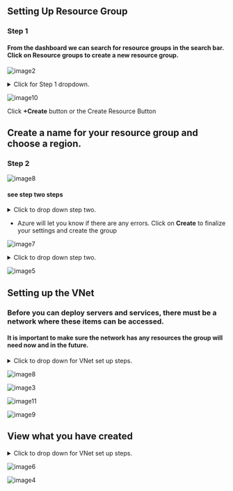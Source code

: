 ## Setting Up Resource Group

### Step 1

#### From the dashboard we can search for resource groups in the search bar. Click on Resource groups to create a new resource group.





![image2](https://user-images.githubusercontent.com/115432675/223289863-a527c45a-8f31-45c8-9864-b37ef01bd4a5.png)

<details>
  <summary>Click for Step 1 dropdown.</summary>
  
  <br>
  
1. Azure requires that you set up a resource group before you can set up anything else.
2. Use the Azure portal to create a resource group that will contain everything the development team needs.

</details>






![image10](https://user-images.githubusercontent.com/115432675/223291427-d9507fb8-787d-4237-870c-c2b327393701.png)

Click **+Create** button or the Create Resource Button








## Create a name for your resource group and choose a region. 

### Step 2


![image8](https://user-images.githubusercontent.com/115432675/223294082-f38e3513-056e-4ad2-aad7-3c168d09757d.png)


#### see step two steps
<details>
  <summary>Click to drop down step two.</summary>
  
  <br>
 
1. Create name of your resource group and choose a region. 
2. Every resource you create after this must be created in the same region.
3. Click on **Review + create**
  
**Note:** When creating a resource group it is best practice to keep note of what region your group is in. This group's region is the East US, so I put EUS at the end of the resource group name (Exmple-Resourcegroup-EUS) for myself or whoever else is managing the server knows the region.
  

</details>

 - Azure will let you know if there are any errors. Click on **Create** to finalize your settings and create the group


![image7](https://user-images.githubusercontent.com/115432675/223298662-af6801a3-e7b4-46cb-88aa-bdf5493b9de2.png)

<details>
  <summary>Click to drop down step two.</summary>
  
  <br>
  
- **Once the group is created:**
  - Go to resource groups in the top-right corner to view your new resource group
 
  
  **See below**
  
  </details>
  
  
  ![image5](https://user-images.githubusercontent.com/115432675/223300263-6f32b43f-fe1b-44fa-9a73-b811467ab879.png)
  
  
  
  ## Setting up the VNet
  
  ### Before you can deploy servers and services, there must be a network where these items can be accessed. 
  
  #### It is important to make sure the network has any resources the group will need now and in the future.
 
 <details>
  <summary>Click to drop down for VNet set up steps.</summary>
  
  <br>
  
1. Return to the search bar and search network and **choose Virtual networks**
2. Click **+create** once in Virtual networks
3. IP adresses Keep Default
4. Keep security default we will secure our network with a security group later. 
5. Click **Create**
  
**Note:** tags will not need to be created
  
  </details>
  
  


![image8](https://user-images.githubusercontent.com/115432675/223301106-3fdc9312-0b31-412c-b93a-4b82218d7015.png)


![image3](https://user-images.githubusercontent.com/115432675/223302191-bfa47c42-9357-40b2-ab24-245ad91cc363.png)


![image11](https://user-images.githubusercontent.com/115432675/223302296-22d1590f-0121-4c6c-acdd-31fc32f1894e.png)


![image9](https://user-images.githubusercontent.com/115432675/223302681-2fe091b9-9fd1-4829-bfb2-54657d5089c8.png)


## View what you have created

 <details>
  <summary>Click to drop down for VNet set up steps.</summary>
  
  <br>
  
- Once you have created your resource group and VNet, return to the home screen and choose the resource group option
- See the list of Resource groups and click on the created resource group from the first step to find your virtual network.
- See your virtual network inside of your resource group
  
  </details>
  
  
  
  ![image6](https://user-images.githubusercontent.com/115432675/223303402-bd73f4d6-44a2-40de-85bd-f5d9822197b3.png)
  
  
  ![image4](https://user-images.githubusercontent.com/115432675/223303520-c83e5a72-75d5-4ad0-a63b-a02e140f406e.png)
  
  
  
